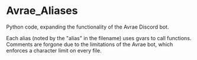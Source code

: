 # Avrae_Aliases
Python code, expanding the functionality of the Avrae Discord bot.

Each alias (noted by the "alias" in the filename) uses gvars to call functions.
Comments are forgone due to the limitations of the Avrae bot, which enforces a character limit on every file.
